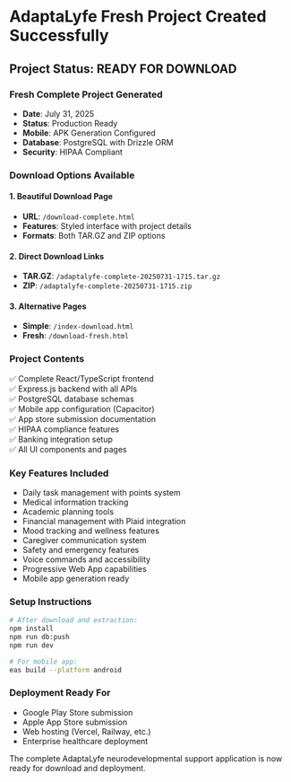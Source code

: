 # AdaptaLyfe Fresh Project Created Successfully

## Project Status: READY FOR DOWNLOAD

### Fresh Complete Project Generated
- **Date**: July 31, 2025
- **Status**: Production Ready
- **Mobile**: APK Generation Configured
- **Database**: PostgreSQL with Drizzle ORM
- **Security**: HIPAA Compliant

### Download Options Available

#### 1. Beautiful Download Page
- **URL**: `/download-complete.html`
- **Features**: Styled interface with project details
- **Formats**: Both TAR.GZ and ZIP options

#### 2. Direct Download Links
- **TAR.GZ**: `/adaptalyfe-complete-20250731-1715.tar.gz`
- **ZIP**: `/adaptalyfe-complete-20250731-1715.zip`

#### 3. Alternative Pages
- **Simple**: `/index-download.html`
- **Fresh**: `/download-fresh.html`

### Project Contents
✅ Complete React/TypeScript frontend  
✅ Express.js backend with all APIs  
✅ PostgreSQL database schemas  
✅ Mobile app configuration (Capacitor)  
✅ App store submission documentation  
✅ HIPAA compliance features  
✅ Banking integration setup  
✅ All UI components and pages  

### Key Features Included
- Daily task management with points system
- Medical information tracking
- Academic planning tools
- Financial management with Plaid integration
- Mood tracking and wellness features
- Caregiver communication system
- Safety and emergency features
- Voice commands and accessibility
- Progressive Web App capabilities
- Mobile app generation ready

### Setup Instructions
```bash
# After download and extraction:
npm install
npm run db:push
npm run dev

# For mobile app:
eas build --platform android
```

### Deployment Ready For
- Google Play Store submission
- Apple App Store submission
- Web hosting (Vercel, Railway, etc.)
- Enterprise healthcare deployment

The complete AdaptaLyfe neurodevelopmental support application is now ready for download and deployment.